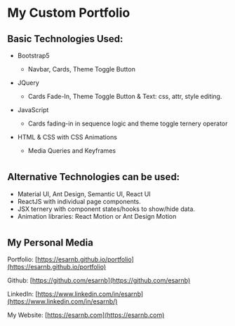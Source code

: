 # My Custom Portfolio

## Basic Technologies Used: 

* Bootstrap5
    *   Navbar, Cards, Theme Toggle Button
* JQuery
    * Cards Fade-In, Theme Toggle Button & Text: css, attr, style editing.
* JavaScript
    * Cards fading-in in sequence logic and theme toggle ternery operator

* HTML & CSS with CSS Animations
    * Media Queries and Keyframes
#

## Alternative Technologies can be used:
* Material UI, Ant Design, Semantic UI, React UI
* ReactJS with individual page components.
* JSX ternery with component states/hooks to show/hide data.
* Animation libraries: React Motion or Ant Design Motion

#
## My Personal Media

Portfolio: [https://esarnb.github.io/portfolio](https://esarnb.github.io/portfolio)

Github: [https://github.com/esarnb](https://github.com/esarnb)

LinkedIn: [https://www.linkedin.com/in/esarnb](https://www.linkedin.com/in/esarnb/)

My Website: [https://esarnb.com](https://esarnb.com)
